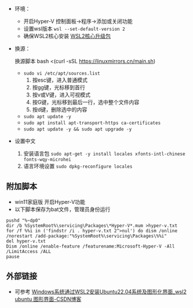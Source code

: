 - 环境：
	- 开启Hyper-V 控制面板->程序->添加或关闭功能
	- 设置wsl版本 `wsl --set-default-version 2`
	- 确保WSL2核心安装 [WSL2核心升级包](https://link.zhihu.com/?target=https%3A//wslstorestorage.blob.core.windows.net/wslblob/wsl_update_x64.msi)
- 换源：

	换源脚本 bash <(curl -sSL https://linuxmirrors.cn/main.sh)
	- `sudo vi /etc/apt/sources.list`
		1. 按esc键，进入普通模式
		2. 按gg键，光标移到首行
		3. 按v或V键，进入可视模式
		4. 按G键，光标移到最后一行，选中整个文件内容
		5. 按d键，删除选中的内容
	- `sudo apt update -y`
	- `sudo apt install apt-transport-https ca-certificates`
	- `sudo apt update -y && sudo apt upgrade -y`
- 设置中文
	1. 安装语言包
     `sudo apt-get -y install locales xfonts-intl-chinese fonts-wqy-microhei`
	2. 语言环境设置
     `sudo dpkg-reconfigure locales`

## 附加脚本
-  win11家庭版 开启Hyper-V功能
- 以下脚本保存为bat文件，管理员身份运行
```shell
pushd "%~dp0"
dir /b %SystemRoot%\servicing\Packages\*Hyper-V*.mum >hyper-v.txt
for /f %%i in ('findstr /i . hyper-v.txt 2^>nul') do dism /online /norestart /add-package:"%SystemRoot%\servicing\Packages\%%i"
del hyper-v.txt
Dism /online /enable-feature /featurename:Microsoft-Hyper-V -All /LimitAccess /ALL
pause
```
## 外部链接
- 可参考 [Windows系统通过WSL2安装Ubuntu22.04系统及图形化界面_wsl2 ubuntu 图形界面-CSDN博客](https://blog.csdn.net/fysuccess/article/details/141646840#:~:text=WSL%E6%8F%90%E4%BE%9B%E4%BA%86%E4%B8%80%E4%B8%AA%E5%BE%AE%E8%BD%AF)
